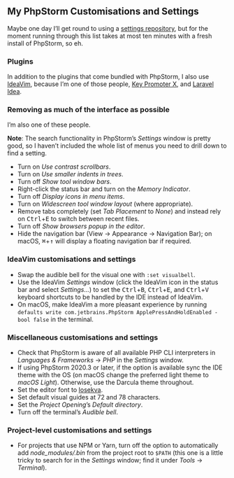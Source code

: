 <!--
  # This file is distributed under under the Creative Commons
  # Attribution 4.0 International License. To view a copy of this
  # license, please visit <http://creativecommons.org/licenses/by/4.0/>.

  description: Read Damien Dart's notes on setting up and using PhpStorm.
  title: PhpStorm Notes
  twigTemplate: .templates/base-note.html.twig
-->

## My PhpStorm Customisations and Settings

Maybe one day I’ll get round to using a [settings repository][], but for
the moment running through this list takes at most ten minutes with a
fresh install of PhpStorm, so eh.

  [settings repository]: <https://www.jetbrains.com/help/phpstorm/sharing-your-ide-settings.html#settings-repository>

### Plugins

In addition to the plugins that come bundled with PhpStorm, I also use
[IdeaVim][], because I’m one of those people, [Key Promoter X][], and
[Laravel Idea][].

  [IdeaVim]: <https://github.com/JetBrains/ideavim>
  [Key Promoter X]: <https://plugins.jetbrains.com/plugin/9792-key-promoter-x>
  [Laravel Idea]: <https://plugins.jetbrains.com/plugin/13441-laravel-idea>

### Removing as much of the interface as possible

I’m also one of these people.

**Note**: The search functionality in PhpStorm’s *Settings* window is
pretty good, so I haven’t included the whole list of menus you need to
drill down to find a setting.

-   Turn on *Use contrast scrollbars*.
-   Turn on *Use smaller indents in trees*.
-   Turn off *Show tool window bars*.
-   Right-click the status bar and turn on the *Memory Indicator*.
-   Turn off *Display icons in menu items*.
-   Turn on *Widescreen tool window layout* (where appropriate).
-   Remove tabs completely (set *Tab Placement* to *None*) and instead
    rely on <kbd>Ctrl</kbd>+<kbd>E</kbd> to switch between recent files.
-   Turn off *Show browsers popup in the editor*.
-   Hide the navigation bar (<span class="os-menu-item">View</span> →
    <span class="os-menu-item">Appearance</span> → <span
    class="os-menu-item">Navigation Bar</span>); on macOS,
    <kbd>⌘</kbd>+<kbd>↑</kbd> will display a floating navigation bar if
    required.

### IdeaVim customisations and settings

-   Swap the audible bell for the visual one with `:set visualbell`.
-   Use the IdeaVim *Settings* window (click the IdeaVim icon in the
    status bar and select *Settings…*) to set the
    <kbd>Ctrl</kbd>+<kbd>B</kbd>, <kbd>Ctrl</kbd>+<kbd>E</kbd>, and
    <kbd>Ctrl</kbd>+<kbd>V</kbd> keyboard shortcuts to be handled by the
    IDE instead of IdeaVim.
-   On macOS, make IdeaVim a more pleasant experience by running
    `defaults write com.jetbrains.PhpStorm ApplePressAndHoldEnabled -bool false`
    in the terminal.

### Miscellaneous customisations and settings

-   Check that PhpStorm is aware of all available PHP CLI interpreters
    in *Languages & Frameworks* → *PHP* in the *Settings* window.
-   If using PhpStorm 2020.3 or later, if the option is available sync
    the IDE theme with the OS (on macOS change the preferred light theme
    to *macOS Light*). Otherwise, use the Darcula theme throughout.
-   Set the editor font to [Iosekva][].
-   Set default visual guides at 72 and 78 characters.
-   Set the *Project Opening*’s *Default directory*.
-   Turn off the terminal’s *Audible bell*.

  [Iosekva]: <https://typeof.net/Iosevka/>

### Project-level customisations and settings

-   For projects that use NPM or Yarn, turn off the option to
    automatically add *node_modules/.bin* from the project root to
    `$PATH` (this one is a little tricky to search for in the *Settings*
    window; find it under *Tools* → *Terminal*).
